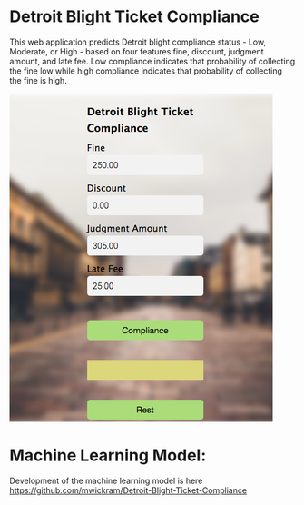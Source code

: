 # Detroit Blight Ticket Compliance

This web application predicts Detroit blight compliance status - Low, Moderate, or High - based on four features fine, discount, judgment amount, and late fee. Low compliance indicates that probability of collecting the fine low while high compliance indicates that probability of collecting the fine is high.

![alt text](/img/blight-ticket-app.tiff)
    
# Machine Learning Model:

Development of the machine learning model is here
https://github.com/mwickram/Detroit-Blight-Ticket-Compliance